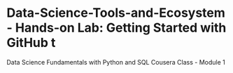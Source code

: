 # Data-Science-Tools-and-Ecosystem - Hands-on Lab: Getting Started with GitHub t
Data Science Fundamentals with Python and SQL Cousera Class - Module 1
